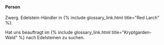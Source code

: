 ---
---

#### Person

Zwerg. Edelstein-Händler in {% include glossary_link.html title="Red Larch" %}.

Hat uns beauftragt im {% include glossary_link.html title="Kryptgarden-Wald" %} nach
Edelsteinen zu suchen.
